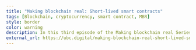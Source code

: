 ```yaml
---
title: "Making blockchain real: Short-lived smart contracts"
tags: [Blockchain, cryptocurrency, smart contract, MBR]
style: border
color: warning
description: In this third episode of the Making blockchain real Series, we will take a look at Disposable Smart Contracts and apply their utilities in a blockchain environment.
external_url: https://ubc.digital/making-blockchain-real-short-lived-smart-contracts/
---
```

